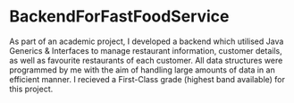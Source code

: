 # BackendForFastFoodService
As part of an academic project, I developed a backend which utilised Java Generics & Interfaces to manage restaurant information, customer details, as well as favourite restaurants of each customer.
All data structures were programmed by me with the aim of handling large amounts of data in an efficient manner.
I recieved a First-Class grade (highest band available) for this project.
